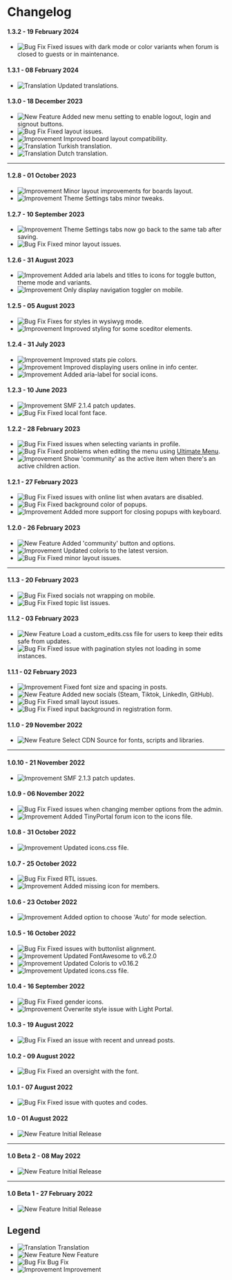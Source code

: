 # Changelog

#### 1.3.2 - 19 February 2024
- ![Bug Fix](https://smftricks.com/assets/changelog/bug--minus.png) Fixed issues with dark mode or color variants when forum is closed to guests or in maintenance.

#### 1.3.1 - 08 February 2024
- ![Translation](https://smftricks.com/assets/changelog/language.png) Updated translations.

#### 1.3.0 - 18 December 2023
- ![New Feature](https://smftricks.com/assets/changelog/tag--plus.png) Added new menu setting to enable logout, login and signout buttons.
- ![Bug Fix](https://smftricks.com/assets/changelog/bug--minus.png) Fixed layout issues.
- ![Improvement](https://smftricks.com/assets/changelog/tag--pencil.png) Improved board layout compatibility.
- ![Translation](https://smftricks.com/assets/changelog/language.png) Turkish translation.
- ![Translation](https://smftricks.com/assets/changelog/language.png) Dutch translation.
---
#### 1.2.8 - 01 October 2023
- ![Improvement](https://smftricks.com/assets/changelog/tag--pencil.png) Minor layout improvements for boards layout.
- ![Improvement](https://smftricks.com/assets/changelog/tag--pencil.png) Theme Settings tabs minor tweaks.

#### 1.2.7 - 10 September 2023
- ![Improvement](https://smftricks.com/assets/changelog/tag--pencil.png) Theme Settings tabs now go back to the same tab after saving.
- ![Bug Fix](https://smftricks.com/assets/changelog/bug--minus.png) Fixed minor layout issues.

#### 1.2.6 - 31 August 2023
- ![Improvement](https://smftricks.com/assets/changelog/tag--pencil.png) Added aria labels and titles to icons for toggle button, theme mode and variants.
- ![Improvement](https://smftricks.com/assets/changelog/tag--pencil.png) Only display navigation toggler on mobile.

#### 1.2.5 - 05 August 2023
- ![Bug Fix](https://smftricks.com/assets/changelog/bug--minus.png) Fixes for styles in wysiwyg mode.
- ![Improvement](https://smftricks.com/assets/changelog/tag--pencil.png) Improved styling for some sceditor elements.

#### 1.2.4 - 31 July 2023
- ![Improvement](https://smftricks.com/assets/changelog/tag--pencil.png) Improved stats pie colors.
- ![Improvement](https://smftricks.com/assets/changelog/tag--pencil.png) Improved displaying users online in info center.
- ![Improvement](https://smftricks.com/assets/changelog/tag--pencil.png) Added aria-label for social icons.

#### 1.2.3 - 10 June 2023
- ![Improvement](https://smftricks.com/assets/changelog/tag--pencil.png) SMF 2.1.4 patch updates.
- ![Bug Fix](https://smftricks.com/assets/changelog/bug--minus.png) Fixed local font face.

#### 1.2.2 - 28 February 2023
- ![Bug Fix](https://smftricks.com/assets/changelog/bug--minus.png) Fixed issues when selecting variants in profile.
- ![Bug Fix](https://smftricks.com/assets/changelog/bug--minus.png) Fixed problems when editing the menu using [Ultimate Menu](https://custom.simplemachines.org/index.php?mod=3674).
- ![Improvement](https://smftricks.com/assets/changelog/tag--pencil.png) Show 'community' as the active item when there's an active children action.

#### 1.2.1 - 27 February 2023
- ![Bug Fix](https://smftricks.com/assets/changelog/bug--minus.png) Fixed issues with online list when avatars are disabled.
- ![Bug Fix](https://smftricks.com/assets/changelog/bug--minus.png) Fixed background color of popups.
- ![Improvement](https://smftricks.com/assets/changelog/tag--pencil.png) Added more support for closing popups with keyboard.

#### 1.2.0 - 26 February 2023
- ![New Feature](https://smftricks.com/assets/changelog/tag--plus.png) Added 'community' button and options.
- ![Improvement](https://smftricks.com/assets/changelog/tag--pencil.png) Updated coloris to the latest version.
- ![Bug Fix](https://smftricks.com/assets/changelog/bug--minus.png) Fixed minor layout issues.
---
#### 1.1.3 - 20 February 2023
- ![Bug Fix](https://smftricks.com/assets/changelog/bug--minus.png) Fixed socials not wrapping on mobile.
- ![Bug Fix](https://smftricks.com/assets/changelog/bug--minus.png) Fixed topic list issues.

#### 1.1.2 - 03 February 2023
- ![New Feature](https://smftricks.com/assets/changelog/tag--plus.png) Load a custom_edits.css file for users to keep their edits safe from updates.
- ![Bug Fix](https://smftricks.com/assets/changelog/bug--minus.png) Fixed issue with pagination styles not loading in some instances.

#### 1.1.1 - 02 February 2023
- ![Improvement](https://smftricks.com/assets/changelog/tag--pencil.png) Fixed font size and spacing in posts.
- ![New Feature](https://smftricks.com/assets/changelog/tag--plus.png) Added new socials (Steam, Tiktok, LinkedIn, GitHub).
- ![Bug Fix](https://smftricks.com/assets/changelog/bug--minus.png) Fixed small layout issues.
- ![Bug Fix](https://smftricks.com/assets/changelog/bug--minus.png) Fixed input background in registration form.

#### 1.1.0 - 29 November 2022
- ![New Feature](https://smftricks.com/assets/changelog/tag--plus.png) Select CDN Source for fonts, scripts and libraries.
---
#### 1.0.10 - 21 November 2022
- ![Improvement](https://smftricks.com/assets/changelog/tag--pencil.png) SMF 2.1.3 patch updates.

#### 1.0.9 - 06 November 2022
- ![Bug Fix](https://smftricks.com/assets/changelog/bug--minus.png) Fixed issues when changing member options from the admin.
- ![Improvement](https://smftricks.com/assets/changelog/tag--pencil.png) Added TinyPortal forum icon to the icons file.

#### 1.0.8 - 31 October 2022
- ![Improvement](https://smftricks.com/assets/changelog/tag--pencil.png) Updated icons.css file.

#### 1.0.7 - 25 October 2022
- ![Bug Fix](https://smftricks.com/assets/changelog/bug--minus.png) Fixed RTL issues.
- ![Improvement](https://smftricks.com/assets/changelog/tag--pencil.png) Added missing icon for members.

#### 1.0.6 - 23 October 2022
- ![Improvement](https://smftricks.com/assets/changelog/tag--pencil.png) Added option to choose 'Auto' for mode selection.

#### 1.0.5 - 16 October 2022
- ![Bug Fix](https://smftricks.com/assets/changelog/bug--minus.png) Fixed issues with buttonlist alignment.
- ![Improvement](https://smftricks.com/assets/changelog/tag--pencil.png) Updated FontAwesome to v6.2.0
- ![Improvement](https://smftricks.com/assets/changelog/tag--pencil.png) Updated Coloris to v0.16.2
- ![Improvement](https://smftricks.com/assets/changelog/tag--pencil.png) Updated icons.css file.

#### 1.0.4 - 16 September 2022
- ![Bug Fix](https://smftricks.com/assets/changelog/bug--minus.png) Fixed gender icons.
- ![Improvement](https://smftricks.com/assets/changelog/tag--pencil.png) Overwrite style issue with Light Portal.

#### 1.0.3 - 19 August 2022
- ![Bug Fix](https://smftricks.com/assets/changelog/bug--minus.png) Fixed an issue with recent and unread posts.

#### 1.0.2 - 09 August 2022
- ![Bug Fix](https://smftricks.com/assets/changelog/bug--minus.png) Fixed an oversight with the font.

#### 1.0.1 - 07 August 2022
- ![Bug Fix](https://smftricks.com/assets/changelog/bug--minus.png) Fixed issue with quotes and codes.

#### 1.0 - 01 August 2022
- ![New Feature](https://smftricks.com/assets/changelog/tag--plus.png) Initial Release
---
#### 1.0 Beta 2 - 08 May 2022
- ![New Feature](https://smftricks.com/assets/changelog/tag--plus.png) Initial Release
---
#### 1.0 Beta 1 - 27 February 2022
- ![New Feature](https://smftricks.com/assets/changelog/tag--plus.png) Initial Release

## Legend
- ![Translation](https://smftricks.com/assets/changelog/language.png) Translation
- ![New Feature](https://smftricks.com/assets/changelog/tag--plus.png) New Feature
- ![Bug Fix](https://smftricks.com/assets/changelog/bug--minus.png) Bug Fix
- ![Improvement](https://smftricks.com/assets/changelog/tag--pencil.png) Improvement